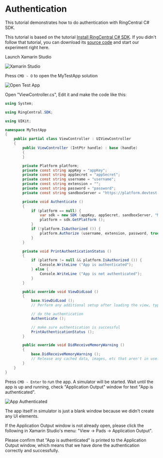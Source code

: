# Authentication

This tutorial demonstrates how to do authentication with RingCentral C# SDK.

This tutorial is based on the tutorial [Install RingCentral C# SDK](/installation/). If you didn't follow that tutorial, you can download its [source code](https://github.com/tylerlong/ringcentral-csharp-tutorials/tree/master/mac/installation) and start our experiment right here.

Launch Xamarin Studio

![Xamarin Studio](screenshots/xamarin-studio.png)

Press `CMD - O` to open the MyTestApp solution

![Open Test App](screenshots/open-test-app.png)

Open "ViewController.cs", Edit it and make the code like this:

```csharp
using System;

using RingCentral.SDK;

using UIKit;

namespace MyTestApp
{
	public partial class ViewController : UIViewController
	{
		public ViewController (IntPtr handle) : base (handle)
		{
		}

		private Platform platform;
		private const string appKey = "appKey";
		private const string appSecret = "appSecret";
		private const string username = "username";
		private const string extension = "";
		private const string password = "password";
		private const string sandboxServer = "https://platform.devtest.ringcentral.com";

		private void Authenticate ()
		{
			if (platform == null) {
				var sdk = new SDK (appKey, appSecret, sandboxServer, "MyTestApp", "1.0.0");
				platform = sdk.GetPlatform ();
			}
			if (!platform.IsAuthorized ()) {
				platform.Authorize (username, extension, password, true);
			}
		}

		private void PrintAuthenticationStatus ()
		{
			if (platform != null && platform.IsAuthorized ()) {
				Console.WriteLine ("App is authenticated");
			} else {
				Console.WriteLine ("App is not authenticated");
			}
		}

		public override void ViewDidLoad ()
		{
			base.ViewDidLoad ();
			// Perform any additional setup after loading the view, typically from a nib.

			// do the authentication
			Authenticate ();

			// make sure authentication is successful
			PrintAuthenticationStatus ();
		}

		public override void DidReceiveMemoryWarning ()
		{
			base.DidReceiveMemoryWarning ();
			// Release any cached data, images, etc that aren't in use.
		}
	}
}
```

Press `CMD - Enter` to run the app. A simulator will be started. Wait until the app is up and running, check "Application Output" window for text "App is authenticated".

![App Authenticated](screenshots/app-authenticated.png)

The app itself in simulator is just a blank window because we didn't create any UI elements.

If the Application Output window is not already open, please click the following in Xamarin Studio's menu: "View -> Pads -> Application Output".

Please confirm that "App is authenticated" is printed to the Application Output window, which means that we have done the authentication correctly and successfully.
